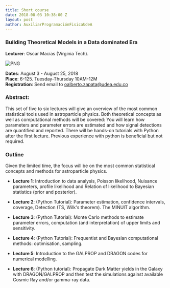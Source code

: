 ```yaml
---
title: Short course
date: 2018-08-03 10:38:00 Z
layout: post
author: AuxiliarProgramaciónFisicaUdeA
---
```


### Building Theoretical Models in a Data dominated Era
__Lecturer__: Oscar Macías (Virginia Tech).

![PNG](../../../../../images/others/om.png)


<!-- more -->

__Dates__: August 3 - August 25, 2018<br/>
__Place__: 6-125. Tuesday-Thursday 10AM-12M<br/>
__Registration__: Send email to <oalberto.zapata@udea.edu.co>

### Abstract:

This set of five to six lectures will give an overview of the most common statistical tools
used in astroparticle physics. Both theoretical concepts as well as computational methods
will be covered: You will learn how parameters and parameter errors are estimated and how
signal detections are quantified and reported.
There will be hands-on tutorials with Python after the first lecture. Previous experience with
python is beneficial but not required.

### Outline

Given the limited time, the focus will be on the most common statistical concepts and
methods for astroparticle physics.

* __Lecture 1__: Introduction to data analysis, Poisson likelihood, Nuisance parameters,
profile likelihood and Relation of likelihood to Bayesian statistics (prior and posterior).

* __Lecture 2__: (Python Tutorial): Parameter estimation, confidence intervals, coverage,
Detection (TS, Wilk's theorem). The MINUIT algorithm.

* __Lecture 3__: (Python Tutorial): Monte Carlo methods to estimate parameter errors,
computation (and interpretation) of upper limits and sensitivity.

* __Lecture 4__: (Python Tutorial): Frequentist and Bayesian computational methods:
optimisation, sampling.

* __Lecture 5__: Introduction to the GALPROP and DRAGON codes for numerical modelling.

* __Lecture 6__: (Python tutorial): Propagate Dark Matter yields in the Galaxy with
DRAGON/GALPROP and then test the simulations against available Cosmic Ray and/or
gamma-ray data.

